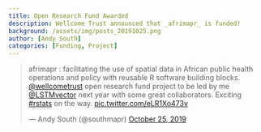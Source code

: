 ```yaml
---
title: Open Research Fund Awarded
description: Wellcome Trust announced that _afrimapr_ is funded! 
background: /assets/img/posts_20191025.png
author: [Andy South]
categories: [Funding, Project]
---
```


<blockquote class="twitter-tweet"><p lang="en" dir="ltr">afrimapr : facilitating the use of spatial data in African public health operations and policy with reusable R software building blocks. <a href="https://twitter.com/wellcometrust?ref_src=twsrc%5Etfw">@wellcometrust</a> open research fund project to be led by me <a href="https://twitter.com/LSTMvector?ref_src=twsrc%5Etfw">@LSTMvector</a> next year with some great collaborators. Exciting <a href="https://twitter.com/hashtag/rstats?src=hash&amp;ref_src=twsrc%5Etfw">#rstats</a> on the way. <a href="https://t.co/eLR1Xo473v">pic.twitter.com/eLR1Xo473v</a></p>&mdash; Andy South (@southmapr) <a href="https://twitter.com/southmapr/status/1187745696683876352?ref_src=twsrc%5Etfw">October 25, 2019</a></blockquote> <script async src="https://platform.twitter.com/widgets.js" charset="utf-8"></script> 


